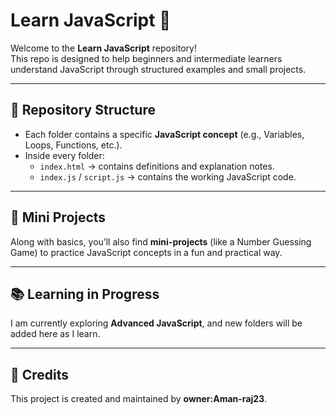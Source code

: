 # Learn JavaScript 🚀

Welcome to the **Learn JavaScript** repository!  
This repo is designed to help beginners and intermediate learners understand JavaScript through structured examples and small projects.  

---

## 📂 Repository Structure
- Each folder contains a specific **JavaScript concept** (e.g., Variables, Loops, Functions, etc.).
- Inside every folder:
  - `index.html` → contains definitions and explanation notes.  
  - `index.js` / `script.js` → contains the working JavaScript code.  

---

## 🎯 Mini Projects
Along with basics, you’ll also find **mini-projects** (like a Number Guessing Game) to practice JavaScript concepts in a fun and practical way.  

---

## 📚 Learning in Progress
I am currently exploring **Advanced JavaScript**, and new folders will be added here as I learn.  

---

## 🙌 Credits
This project is created and maintained by **owner:Aman-raj23**.  
